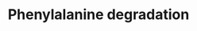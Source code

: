 ---
annotations:
- id: PW:0000002
  parent: classic metabolic pathway
  type: Pathway Ontology
  value: classic metabolic pathway
- id: PW:0001288
  parent: classic metabolic pathway
  type: Pathway Ontology
  value: phenylalanine degradation pathway
authors:
- M.Braymer
- MaintBot
- Ddigles
- Egonw
- Eweitz
- Khanspers
citedin: ''
communities: []
description: 'While Saccharomyces cerevisiae can use most amino acids as their sole
  nitrogen source, they can only use a few amino acids as a carbon source to support
  growth (CITS:[Large86][Cooper82]).  This is in contrast to most eukaryotes and some
  fungi, which can metabolize amino acids completely, utilizing them as sole sources
  of carbon and nitrogen (CITS:[Stryer88][Large 86]). S. cerevisiae degrade the aromatic
  amino acids (phenylalanine, tyrosine, and tryptophan) and the branched-chain amino
  acids (valine, leucine, and iso-leucine) via the Ehrlich pathway (CITS:[Sentheshanmuganathan60][10989420]).  This
  pathway is comprised of the following steps:  1) deamination of the amino acid to
  the corresponding alpha-keto acid; 2) decarboxylation of the resulting alpha-keto
  acid to the respective aldehyde; and, 3) reduction of the aldehyde to form the corresponding
  long chain or complex alcohol, known as a fusel alcohol or fusel oil (CITS:[10989420][Large
  86]).  Fusel alcohols are important flavor and aroma compounds in yeast-fermented
  food products and beverages (as reported in (CITS:[9546164]).   Aro10p appears to
  be the primary decarboxylase catalyzing the second step in phenylalanine degradation
  (CITS:[12902239][15933030]).   Although Vulrahan et. al. (2003) (CITS:[12902239])
  found that THI3 does not encode an active phenylpyruvate decarboxylase, they found
  Thi3p was required in conjunction with one of the pyruvate decarboxylases  Pdc1p,
  Pdc5p or Pdc6p for the ARO10-independent decarboxylase activity.   The main uptake
  systems for utilizing aromatic amino acids appear to be Gap1p, a general amino acid
  permease, and Wap1p, an inducible amino acid permease with wide substrate specificity
  (CITS:[10207060])   Source: [SGD pathways](http://pathway.yeastgenome.org/server.html)'
last-edited: 2025-06-24
ndex: null
organisms:
- Saccharomyces cerevisiae
redirect_from:
- /index.php/Pathway:WP573
- /instance/WP573
- /instance/WP573_r139600
revision: r139600
schema-jsonld:
- '@context': https://schema.org/
  '@id': https://wikipathways.github.io/pathways/WP573.html
  '@type': Dataset
  creator:
    '@type': Organization
    name: WikiPathways
  description: 'While Saccharomyces cerevisiae can use most amino acids as their sole
    nitrogen source, they can only use a few amino acids as a carbon source to support
    growth (CITS:[Large86][Cooper82]).  This is in contrast to most eukaryotes and
    some fungi, which can metabolize amino acids completely, utilizing them as sole
    sources of carbon and nitrogen (CITS:[Stryer88][Large 86]). S. cerevisiae degrade
    the aromatic amino acids (phenylalanine, tyrosine, and tryptophan) and the branched-chain
    amino acids (valine, leucine, and iso-leucine) via the Ehrlich pathway (CITS:[Sentheshanmuganathan60][10989420]).  This
    pathway is comprised of the following steps:  1) deamination of the amino acid
    to the corresponding alpha-keto acid; 2) decarboxylation of the resulting alpha-keto
    acid to the respective aldehyde; and, 3) reduction of the aldehyde to form the
    corresponding long chain or complex alcohol, known as a fusel alcohol or fusel
    oil (CITS:[10989420][Large 86]).  Fusel alcohols are important flavor and aroma
    compounds in yeast-fermented food products and beverages (as reported in (CITS:[9546164]).   Aro10p
    appears to be the primary decarboxylase catalyzing the second step in phenylalanine
    degradation (CITS:[12902239][15933030]).   Although Vulrahan et. al. (2003) (CITS:[12902239])
    found that THI3 does not encode an active phenylpyruvate decarboxylase, they found
    Thi3p was required in conjunction with one of the pyruvate decarboxylases  Pdc1p,
    Pdc5p or Pdc6p for the ARO10-independent decarboxylase activity.   The main uptake
    systems for utilizing aromatic amino acids appear to be Gap1p, a general amino
    acid permease, and Wap1p, an inducible amino acid permease with wide substrate
    specificity (CITS:[10207060])   Source: [SGD pathways](http://pathway.yeastgenome.org/server.html)'
  keywords:
  - 2-oxoglutarate
  - ADH1
  - ADH2
  - ADH3
  - ADH4
  - ADH5
  - ARO10
  - ARO8
  - ARO9
  - HIS5
  - H₂O
  - L-alanine
  - L-glutamate
  - L-phenylalanine
  - PDC1
  - PDC5
  - PDC6
  - SFA1
  - phenylacetaldehyde
  - phenylethanol
  - phenylpyruvate
  - pyruvate
  license: CC0
  name: Phenylalanine degradation
seo: CreativeWork
title: Phenylalanine degradation
wpid: WP573
---